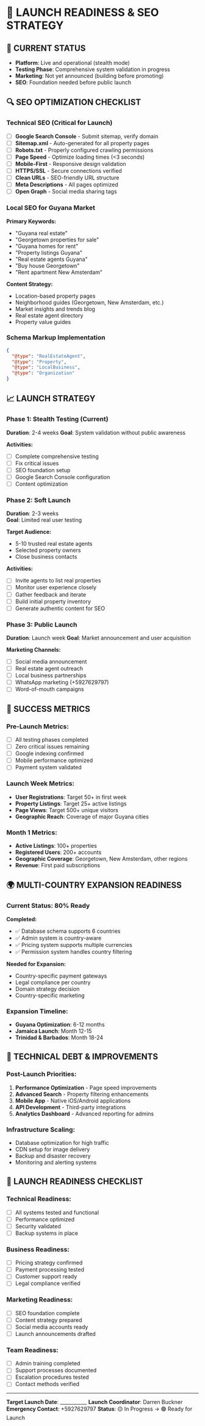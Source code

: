 # 🚀 LAUNCH READINESS & SEO STRATEGY

## 🎯 CURRENT STATUS
- **Platform**: Live and operational (stealth mode)
- **Testing Phase**: Comprehensive system validation in progress
- **Marketing**: Not yet announced (building before promoting)
- **SEO**: Foundation needed before public launch

## 🔍 SEO OPTIMIZATION CHECKLIST

### Technical SEO (Critical for Launch)
- [ ] **Google Search Console** - Submit sitemap, verify domain
- [ ] **Sitemap.xml** - Auto-generated for all property pages
- [ ] **Robots.txt** - Properly configured crawling permissions
- [ ] **Page Speed** - Optimize loading times (<3 seconds)
- [ ] **Mobile-First** - Responsive design validation
- [ ] **HTTPS/SSL** - Secure connections verified
- [ ] **Clean URLs** - SEO-friendly URL structure
- [ ] **Meta Descriptions** - All pages optimized
- [ ] **Open Graph** - Social media sharing tags

### Local SEO for Guyana Market
**Primary Keywords:**
- "Guyana real estate"
- "Georgetown properties for sale"
- "Guyana homes for rent"
- "Property listings Guyana"
- "Real estate agents Guyana"
- "Buy house Georgetown"
- "Rent apartment New Amsterdam"

**Content Strategy:**
- Location-based property pages
- Neighborhood guides (Georgetown, New Amsterdam, etc.)
- Market insights and trends blog
- Real estate agent directory
- Property value guides

### Schema Markup Implementation
```json
{
  "@type": "RealEstateAgent",
  "@type": "Property",
  "@type": "LocalBusiness",
  "@type": "Organization"
}
```

## 📈 LAUNCH STRATEGY

### Phase 1: Stealth Testing (Current)
**Duration**: 2-4 weeks
**Goal**: System validation without public awareness

**Activities:**
- [ ] Complete comprehensive testing
- [ ] Fix critical issues
- [ ] SEO foundation setup
- [ ] Google Search Console configuration
- [ ] Content optimization

### Phase 2: Soft Launch
**Duration**: 2-3 weeks  
**Goal**: Limited real user testing

**Target Audience:**
- 5-10 trusted real estate agents
- Selected property owners
- Close business contacts

**Activities:**
- [ ] Invite agents to list real properties
- [ ] Monitor user experience closely
- [ ] Gather feedback and iterate
- [ ] Build initial property inventory
- [ ] Generate authentic content for SEO

### Phase 3: Public Launch
**Duration**: Launch week
**Goal**: Market announcement and user acquisition

**Marketing Channels:**
- [ ] Social media announcement
- [ ] Real estate agent outreach
- [ ] Local business partnerships
- [ ] WhatsApp marketing (+5927629797)
- [ ] Word-of-mouth campaigns

## 🎯 SUCCESS METRICS

### Pre-Launch Metrics:
- [ ] All testing phases completed
- [ ] Zero critical issues remaining
- [ ] Google indexing confirmed
- [ ] Mobile performance optimized
- [ ] Payment system validated

### Launch Week Metrics:
- **User Registrations**: Target 50+ in first week
- **Property Listings**: Target 25+ active listings
- **Page Views**: Target 500+ unique visitors
- **Geographic Reach**: Coverage of major Guyana cities

### Month 1 Metrics:
- **Active Listings**: 100+ properties
- **Registered Users**: 200+ accounts
- **Geographic Coverage**: Georgetown, New Amsterdam, other regions
- **Revenue**: First paid subscriptions

## 🌍 MULTI-COUNTRY EXPANSION READINESS

### Current Status: 80% Ready
**Completed:**
- ✅ Database schema supports 6 countries
- ✅ Admin system is country-aware
- ✅ Pricing system supports multiple currencies
- ✅ Permission system handles country filtering

**Needed for Expansion:**
- Country-specific payment gateways
- Legal compliance per country
- Domain strategy decision
- Country-specific marketing

### Expansion Timeline:
- **Guyana Optimization**: 6-12 months
- **Jamaica Launch**: Month 12-15
- **Trinidad & Barbados**: Month 18-24

## 🔧 TECHNICAL DEBT & IMPROVEMENTS

### Post-Launch Priorities:
1. **Performance Optimization** - Page speed improvements
2. **Advanced Search** - Property filtering enhancements  
3. **Mobile App** - Native iOS/Android applications
4. **API Development** - Third-party integrations
5. **Analytics Dashboard** - Advanced reporting for admins

### Infrastructure Scaling:
- Database optimization for high traffic
- CDN setup for image delivery
- Backup and disaster recovery
- Monitoring and alerting systems

## 🎉 LAUNCH READINESS CHECKLIST

### Technical Readiness:
- [ ] All systems tested and functional
- [ ] Performance optimized
- [ ] Security validated
- [ ] Backup systems in place

### Business Readiness:
- [ ] Pricing strategy confirmed
- [ ] Payment processing tested
- [ ] Customer support ready
- [ ] Legal compliance verified

### Marketing Readiness:
- [ ] SEO foundation complete
- [ ] Content strategy prepared
- [ ] Social media accounts ready
- [ ] Launch announcements drafted

### Team Readiness:
- [ ] Admin training completed
- [ ] Support processes documented
- [ ] Escalation procedures tested
- [ ] Contact methods verified

---
**Target Launch Date**: ___________
**Launch Coordinator**: Darren Buckner
**Emergency Contact**: +5927629797
**Status**: 🟡 In Progress → 🟢 Ready for Launch
